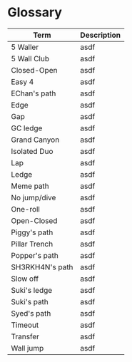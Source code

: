 # Glossary

| Term            | Description |
| --------------- | ----------- |
| 5 Waller        | asdf        |
| 5 Wall Club     | asdf        |
| Closed-Open     | asdf        |
| Easy 4          | asdf        |
| EChan's path    | asdf        |
| Edge            | asdf        |
| Gap             | asdf        |
| GC ledge        | asdf        |
| Grand Canyon    | asdf        |
| Isolated Duo    | asdf        |
| Lap             | asdf        |
| Ledge           | asdf        |
| Meme path       | asdf        |
| No jump/dive    | asdf        |
| One-roll        | asdf        |
| Open-Closed     | asdf        |
| Piggy's path    | asdf        |
| Pillar Trench   | asdf        |
| Popper's path   | asdf        |
| SH3RKH4N's path | asdf        |
| Slow off        | asdf        |
| Suki's ledge    | asdf        |
| Suki's path     | asdf        |
| Syed's path     | asdf        |
| Timeout         | asdf        |
| Transfer        | asdf        |
| Wall jump       | asdf        |
